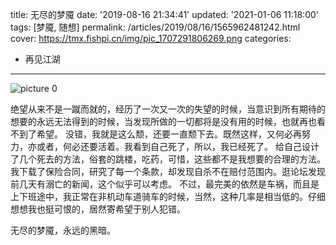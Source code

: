title: 无尽的梦魇
date: '2019-08-16 21:34:41'
updated: '2021-01-06 11:18:00'
tags: [梦魇, 随想]
permalink: /articles/2019/08/16/1565962481242.html
cover: https://tmx.fishpi.cn/img/pic_1707291806269.png
categories: 
- 再见江湖

---
![picture 0](https://tmx.fishpi.cn/img/pic_1707291806269.png)  


绝望从来不是一蹴而就的，经历了一次又一次的失望的时候，当意识到所有期待的想要的永远无法得到的时候，当发现所做的一切都将是没有用的时候，也就再也看不到了希望。
没错，我就是这么颓，还要一直颓下去。既然这样，又何必再努力，亦或者，何必还要活着。我看到自己死了，所以，我已经死了。
给自己设计了几个死去的方法，俗套的跳楼，吃药，可惜，这些都不是我想要的合理的方法。我下载了保险合同，研究了每一个条款，却发现自杀不在赔付范围内。逛论坛发现前几天有溺亡的新闻，这个似乎可以考虑。
不过，最完美的依然是车祸，而且是上下班途中，我正常在非机动车道骑车的时候，当然，这种几率是相当低的。仔细想想我也挺可恨的，居然寄希望于别人犯错。

无尽的梦魇，永远的黑暗。

